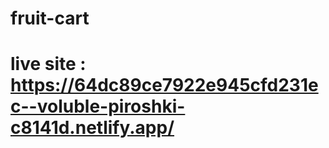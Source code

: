 # fruit-cart
# live site :    https://64dc89ce7922e945cfd231ec--voluble-piroshki-c8141d.netlify.app/